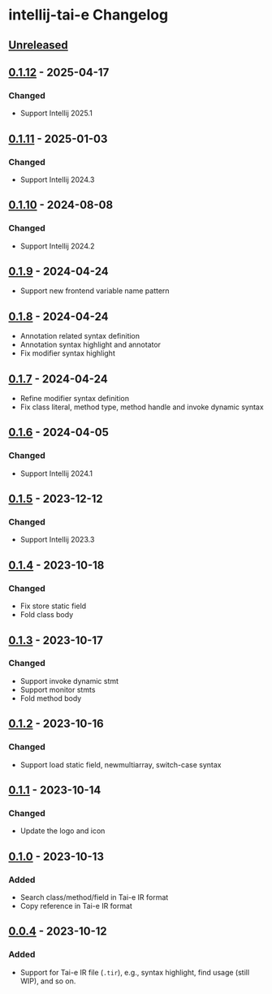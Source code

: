 <!-- Keep a Changelog guide -> https://keepachangelog.com -->

# intellij-tai-e Changelog

## [Unreleased]

## [0.1.12] - 2025-04-17

### Changed

- Support Intellij 2025.1

## [0.1.11] - 2025-01-03

### Changed

- Support Intellij 2024.3

## [0.1.10] - 2024-08-08

### Changed

- Support Intellij 2024.2

## [0.1.9] - 2024-04-24

- Support new frontend variable name pattern

## [0.1.8] - 2024-04-24

- Annotation related syntax definition
- Annotation syntax highlight and annotator
- Fix modifier syntax highlight

## [0.1.7] - 2024-04-24

- Refine modifier syntax definition
- Fix class literal, method type, method handle and invoke dynamic syntax

## [0.1.6] - 2024-04-05

### Changed

- Support Intellij 2024.1

## [0.1.5] - 2023-12-12

### Changed

- Support Intellij 2023.3

## [0.1.4] - 2023-10-18

### Changed

- Fix store static field
- Fold class body

## [0.1.3] - 2023-10-17

### Changed

- Support invoke dynamic stmt
- Support monitor stmts
- Fold method body

## [0.1.2] - 2023-10-16

### Changed

- Support load static field, newmultiarray, switch-case syntax

## [0.1.1] - 2023-10-14

### Changed

- Update the logo and icon

## [0.1.0] - 2023-10-13

### Added

- Search class/method/field in Tai-e IR format
- Copy reference in Tai-e IR format

## [0.0.4] - 2023-10-12

### Added

- Support for Tai-e IR file (`.tir`), e.g., syntax highlight, find usage (still WIP), and so on.

[Unreleased]: https://github.com/Tai-e/intellij-tai-e/compare/v0.1.12...HEAD
[0.1.12]: https://github.com/Tai-e/intellij-tai-e/compare/v0.1.11...v0.1.12
[0.1.11]: https://github.com/Tai-e/intellij-tai-e/compare/v0.1.10...v0.1.11
[0.1.10]: https://github.com/Tai-e/intellij-tai-e/compare/v0.1.9...v0.1.10
[0.1.9]: https://github.com/Tai-e/intellij-tai-e/compare/v0.1.8...v0.1.9
[0.1.8]: https://github.com/Tai-e/intellij-tai-e/compare/v0.1.7...v0.1.8
[0.1.7]: https://github.com/Tai-e/intellij-tai-e/compare/v0.1.6...v0.1.7
[0.1.6]: https://github.com/Tai-e/intellij-tai-e/compare/v0.1.5...v0.1.6
[0.1.5]: https://github.com/Tai-e/intellij-tai-e/compare/v0.1.4...v0.1.5
[0.1.4]: https://github.com/Tai-e/intellij-tai-e/compare/v0.1.3...v0.1.4
[0.1.3]: https://github.com/Tai-e/intellij-tai-e/compare/v0.1.2...v0.1.3
[0.1.2]: https://github.com/Tai-e/intellij-tai-e/compare/v0.1.1...v0.1.2
[0.1.1]: https://github.com/Tai-e/intellij-tai-e/compare/v0.1.0...v0.1.1
[0.1.0]: https://github.com/Tai-e/intellij-tai-e/compare/v0.0.4...v0.1.0
[0.0.4]: https://github.com/Tai-e/intellij-tai-e/releases/tag/v0.0.4
